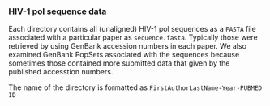 ### HIV-1 pol sequence data

Each directory contains all (unaligned) HIV-1 pol sequences as a `FASTA` file associated with a particular paper as `sequence.fasta`. Typically those were retrieved by using GenBank accession numbers in each paper. We also examined GenBank PopSets associated with the sequences because sometimes those contained more submitted data that given by the published accesstion numbers.

The name of the directory is formatted as `FirstAuthorLastName-Year-PUBMED ID`